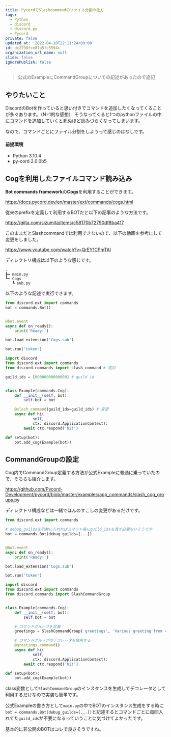 ```yaml
---
title: PycordでSlashcommandのファイル分割の仕方
tags:
  - Python
  - discord
  - discord.py
  - Pycord
private: false
updated_at: '2022-04-10T22:11:24+09:00'
id: dc2298fce87a5fc5594c
organization_url_name: null
slide: false
ignorePublish: false
---
```

> 公式のExampleにCommandGroupについての記述があったので追記

## やりたいこと

DiscordのBotを作っていると思い付きでコマンドを追加したくなってくることが多々あります。（N=1的な感想）
そうなってくると1つのpythonファイルの中にコマンドを追加していくと死ぬほど読みづらくなってしまいます。

なので、コマンドごとにファイル分割をしようって感じのはなしです。

#### 前提環境

- Python    3.10.4
- py-cord   2.0.0b5


## Cogを利用したファイルコマンド読み込み

**Bot commands framework**の**Cogs**を利用することができます。

https://docs.pycord.dev/en/master/ext/commands/cogs.html

従来のprefixを定義して利用するBOTだと以下の記事のような方法です。

https://qiita.com/sizumita/items/c58170b72790df8ba417

このままだとSlashcommandでは利用できないので、以下の動画を参考にして変更をしました。

https://www.youtube.com/watch?v=QrEY1CPmTAI

ディレクトリ構成は以下のような感じです。
```
.
┣━ main.py
┗━ Cogs
   ┗ sub.py
```

以下のような記述で実行できます。

```py:main.py
from discord.ext import commands
bot = commands.Bot()


@bot.event
async def on_ready():
    print('Ready!')

bot.load_extension('Cogs.sub')

bot.run('token')
```

```py:sub.py
import discord
from discord.ext import commands
from discord.commands import slash_command # 追加

guild_ids = [00000000000000] # guild id


class Example(commands.Cog):
    def __init__(self, bot):
        self.bot = bot

    @slash_command(guild_ids=guild_ids) # 変更
    async def hi(
            self,
            ctx: discord.ApplicationContext):
        await ctx.respond('hi!')

def setup(bot):
    bot.add_cog(Example(bot))
```

## CommandGroupの設定

Cog内でCommandGroup定義する方法が公式Exampleに普通に乗っていたので、そちらも紹介します。

https://github.com/Pycord-Development/pycord/blob/master/examples/app_commands/slash_cog_groups.py


ディレクトリ構成などは一緒でほんのすこしの変更があるだけです。

```py:main.py
from discord.ext import commands

# debug_guildsを引数に入れればコマンド毎にguild_idsを渡す必要ないそうです
bot = commands.Bot(debug_guilds=[...])


@bot.event
async def on_ready():
    print('Ready!')

bot.load_extension('Cogs.sub')

bot.run('token')
```

```py:sub.py
import discord
from discord.ext import commands
from discord.commands import SlashCommandGroup


class Example(commands.Cog):
    def __init__(self, bot):
        self.bot = bot

    # コマンドグループを定義
    greetings = SlashCommandGroup('greetings', 'Various greeting from cogs!')

    # コマンドグループのデコレータを使用する
    @greetings.command()
    async def hi(
            self,
            ctx: discord.ApplicationContext):
        await ctx.respond('hi!')

def setup(bot):
    bot.add_cog(Example(bot))
```

class変数として`SlashCommandGroup`のインスタンスを生成してデコレータとして利用するだけなので実装も簡単です。

公式Exampleの書き方として`main.py`の中でBOTのインスタンス生成をする時に
`bot = commands.Bot(debug_guilds=[...])`と記述するとコマンドごとに毎回入れてた`guild_ids`が不要になるっていうことに気づけてよかったです。

基本的に非公開のBOTはコレで良さそうですね。
